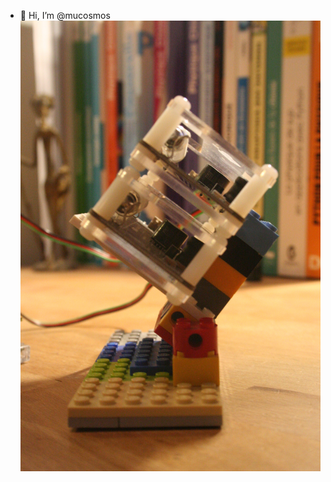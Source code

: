- 👋 Hi, I’m @mucosmos
![microcosmos](/Figure15b.jpg)

<!---
mucosmos/mucosmos is a ✨ special ✨ repository because its `README.md` (this file) appears on your GitHub profile.
You can click the Preview link to take a look at your changes.
--->
